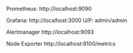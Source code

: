 
Prometheus:   http://localhost:9090 

Grafana:      http://localhost:3000
U/P:          admin/admin

Alertmanager  http://localhost:9093

Node Exporter http://localhost:9100/metrics
